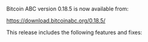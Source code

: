 Bitcoin ABC version 0.18.5 is now available from:

  <https://download.bitcoinabc.org/0.18.5/>

This release includes the following features and fixes:
